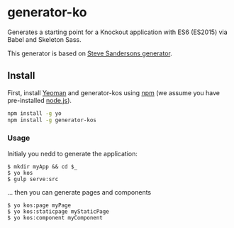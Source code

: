 # generator-ko

Generates a starting point for a Knockout application with ES6 (ES2015) via Babel and Skeleton Sass.

This generator is based on [Steve Sandersons generator](https://github.com/SteveSanderson/generator-ko).

## Install

First, install [Yeoman](http://yeoman.io) and generator-kos using [npm](https://www.npmjs.com/) (we assume you have pre-installed [node.js](https://nodejs.org/)).

```bash
npm install -g yo
npm install -g generator-kos
```

### Usage

Initialy you nedd to generate the application:

    $ mkdir myApp && cd $_
    $ yo kos
    $ gulp serve:src

... then you can generate pages and components

    $ yo kos:page myPage
    $ yo kos:staticpage myStaticPage
    $ yo kos:component myComponent

